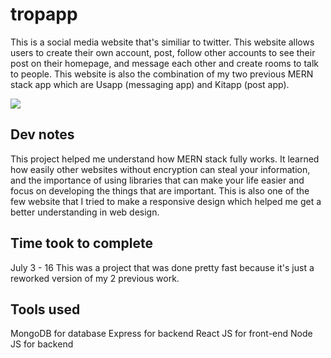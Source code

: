 # tropapp
This is a social media website that's similiar to twitter. This website allows users to create their own account, post, follow other accounts to see their post on their homepage, 
and message each other and create rooms to talk to people. This website is also the combination of my two previous MERN stack app which are Usapp (messaging app) and Kitapp (post app).

<img src="https://i.imgur.com/QQRwF3l.png" />

## Dev notes
This project helped me understand how MERN stack fully works. It learned how easily other websites without encryption can steal your information, and the importance of using libraries that can make your life easier
and focus on developing the things that are important. This is also one of the few website that I tried to make a responsive design which helped me get a better understanding in web design.

## Time took to complete
July 3 - 16
This was a project that was done pretty fast because it's just a reworked version of my 2 previous work.

## Tools used
MongoDB for database
Express for backend
React JS for front-end
Node JS for backend
